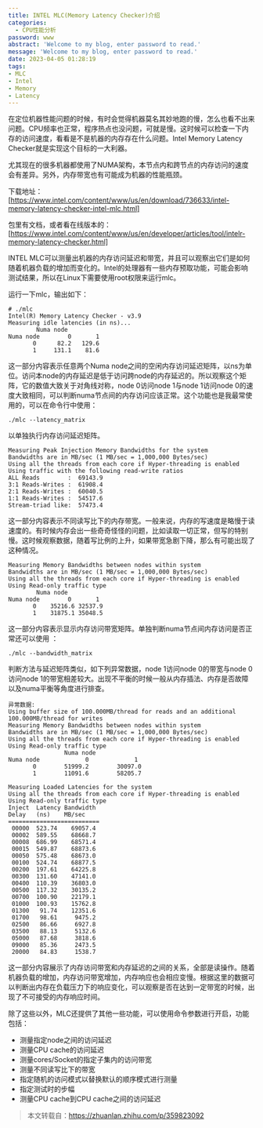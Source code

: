 ```yaml
---
title: INTEL MLC(Memory Latency Checker)介绍
categories:
  - CPU性能分析
password: www
abstract: 'Welcome to my blog, enter password to read.'
message: 'Welcome to my blog, enter password to read.'
date: 2023-04-05 01:28:19
tags:
- MLC
- Intel
- Memory
- Latency
---
```


在定位机器性能问题的时候，有时会觉得机器莫名其妙地跑的慢，怎么也看不出来问题。CPU频率也正常，程序热点也没问题，可就是慢。这时候可以检查一下内存的访问速度，看看是不是机器的内存存在什么问题。Intel Memory Latency Checker就是实现这个目标的一大利器。

尤其现在的很多机器都使用了NUMA架构，本节点内和跨节点的内存访问的速度会有差异。另外，内存带宽也有可能成为机器的性能瓶颈。

下载地址：[https://www.intel.com/content/www/us/en/download/736633/intel-memory-latency-checker-intel-mlc.html]

包里有文档，或者看在线版本的：[https://www.intel.com/content/www/us/en/developer/articles/tool/intelr-memory-latency-checker.html]

INTEL MLC可以测量出机器的内存访问延迟和带宽，并且可以观察出它们是如何随着机器负载的增加而变化的。Intel的处理器有一些内存预取功能，可能会影响测试结果，所以在Linux下需要使用root权限来运行mlc。

运行一下mlc，输出如下：

```shell {.line-numbers}
# ./mlc 
Intel(R) Memory Latency Checker - v3.9
Measuring idle latencies (in ns)...
		Numa node
Numa node	     0	     1	
       0	  82.2	 129.6	
       1	 131.1	  81.6
```

这一部分内容表示任意两个Numa node之间的空闲内存访问延迟矩阵，以ns为单位。访问本node的内存延迟是低于访问跨node的内存延迟的。所以观察这个矩阵，它的数值大致关于对角线对称，node 0访问node 1与node 1访问node 0的速度大致相同，可以判断numa节点间的内存访问应该正常。这个功能也是我最常使用的，可以在命令行中使用：

```shell {.line-numbers}
./mlc --latency_matrix
```

以单独执行内存访问延迟矩阵。

```shell {.line-numbers}
Measuring Peak Injection Memory Bandwidths for the system
Bandwidths are in MB/sec (1 MB/sec = 1,000,000 Bytes/sec)
Using all the threads from each core if Hyper-threading is enabled
Using traffic with the following read-write ratios
ALL Reads        :	69143.9	
3:1 Reads-Writes :	61908.4	
2:1 Reads-Writes :	60040.5	
1:1 Reads-Writes :	54517.6	
Stream-triad like:	57473.4	
```

这一部分内容表示不同读写比下的内存带宽。一般来说，内存的写速度是略慢于读速度的。有时候内存会出一些奇奇怪怪的问题，比如读取一切正常，但写的特别慢。这时候观察数据，随着写比例的上升，如果带宽急剧下降，那么有可能出现了这种情况。

```shell {.line-numbers}
Measuring Memory Bandwidths between nodes within system 
Bandwidths are in MB/sec (1 MB/sec = 1,000,000 Bytes/sec)
Using all the threads from each core if Hyper-threading is enabled
Using Read-only traffic type
		Numa node
Numa node	     0	     1	
       0	35216.6	32537.9	
       1	31875.1	35048.5	
```

这一部分内容表示显示内存访问带宽矩阵。单独判断numa节点间内存访问是否正常还可以使用 ：

```shell {.line-numbers}
./mlc --bandwidth_matrix
```

判断方法与延迟矩阵类似，如下列异常数据，node 1访问node 0的带宽与node 0访问node 1的带宽相差较大。出现不平衡的时候一般从内存插法、内存是否故障以及numa平衡等角度进行排查。

```shell {.line-numbers}
异常数据:
Using buffer size of 100.000MB/thread for reads and an additional 100.000MB/thread for writes
Measuring Memory Bandwidths between nodes within system 
Bandwidths are in MB/sec (1 MB/sec = 1,000,000 Bytes/sec)
Using all the threads from each core if Hyper-threading is enabled
Using Read-only traffic type
                Numa node
Numa node             0             1        
       0        51999.2        30097.0        
       1        11091.6        58205.7   
```

```shell {.line-numbers}
Measuring Loaded Latencies for the system
Using all the threads from each core if Hyper-threading is enabled
Using Read-only traffic type
Inject	Latency	Bandwidth
Delay	(ns)	MB/sec
==========================
 00000	523.74	  69057.4
 00002	589.55	  68668.7
 00008	686.99	  68571.4
 00015	549.87	  68873.6
 00050	575.48	  68673.0
 00100	524.74	  68877.5
 00200	197.61	  64225.8
 00300	131.60	  47141.0
 00400	110.39	  36803.0
 00500	117.32	  30135.2
 00700	100.90	  22179.1
 01000	100.93	  15762.8
 01300	 91.74	  12351.6
 01700	 98.61	   9475.2
 02500	 86.66	   6927.8
 03500	 88.13	   5132.6
 05000	 87.68	   3818.6
 09000	 85.36	   2473.5
 20000	 84.83	   1538.7
```

这一部分内容展示了内存访问带宽和内存延迟的之间的关系，全部是读操作。随着机器负载的增加，内存访问带宽增加，内存响应也会相应变慢。根据这里的数据可以判断出内存在负载压力下的响应变化，可以观察是否在达到一定带宽的时候，出现了不可接受的内存响应时间。

除了这些以外，MLC还提供了其他一些功能，可以使用命令参数进行开启，功能包括：

- 测量指定node之间的访问延迟
- 测量CPU cache的访问延迟
- 测量cores/Socket的指定子集内的访问带宽
- 测量不同读写比下的带宽
- 指定随机的访问模式以替换默认的顺序模式进行测量
- 指定测试时的步幅
- 测量CPU cache到CPU cache之间的访问延迟

> 本文转载自：https://zhuanlan.zhihu.com/p/359823092